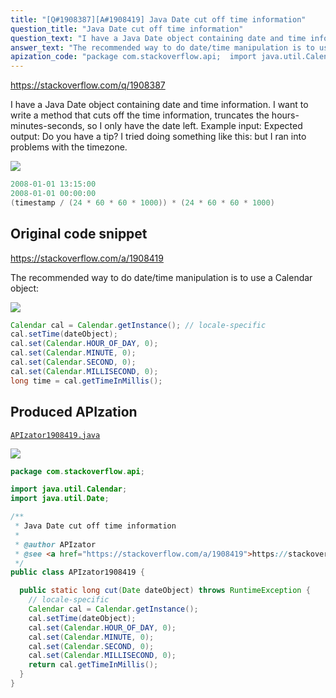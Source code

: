 ```yaml
---
title: "[Q#1908387][A#1908419] Java Date cut off time information"
question_title: "Java Date cut off time information"
question_text: "I have a Java Date object containing date and time information. I want to write a method that cuts off the time information, truncates the hours-minutes-seconds, so I only have the date left. Example input: Expected output: Do you have a tip? I tried doing something like this: but I ran into problems with the timezone."
answer_text: "The recommended way to do date/time manipulation is to use a Calendar object:"
apization_code: "package com.stackoverflow.api;  import java.util.Calendar; import java.util.Date;  /**  * Java Date cut off time information  *  * @author APIzator  * @see <a href=\"https://stackoverflow.com/a/1908419\">https://stackoverflow.com/a/1908419</a>  */ public class APIzator1908419 {    public static long cut(Date dateObject) throws RuntimeException {     // locale-specific     Calendar cal = Calendar.getInstance();     cal.setTime(dateObject);     cal.set(Calendar.HOUR_OF_DAY, 0);     cal.set(Calendar.MINUTE, 0);     cal.set(Calendar.SECOND, 0);     cal.set(Calendar.MILLISECOND, 0);     return cal.getTimeInMillis();   } }"
---
```


https://stackoverflow.com/q/1908387

I have a Java Date object containing date and time information. I want to write a method that cuts off the time information, truncates the hours-minutes-seconds, so I only have the date left.
Example input:
Expected output:
Do you have a tip? I tried doing something like this:
but I ran into problems with the timezone.


<div class="code-logo"><img src="/stackoverflow.png" /></div>

```java
2008-01-01 13:15:00
2008-01-01 00:00:00
(timestamp / (24 * 60 * 60 * 1000)) * (24 * 60 * 60 * 1000)
```


## Original code snippet

https://stackoverflow.com/a/1908419

The recommended way to do date/time manipulation is to use a Calendar object:

<div class="code-logo"><img src="/stackoverflow.png" /></div>

```java
Calendar cal = Calendar.getInstance(); // locale-specific
cal.setTime(dateObject);
cal.set(Calendar.HOUR_OF_DAY, 0);
cal.set(Calendar.MINUTE, 0);
cal.set(Calendar.SECOND, 0);
cal.set(Calendar.MILLISECOND, 0);
long time = cal.getTimeInMillis();
```

## Produced APIzation

[`APIzator1908419.java`](https://github.com/pasqualesalza/apization-temp-data/raw/master/search/APIzator1908419.java)

<div class="code-logo"><img src="/apizator.png" /></div>

```java
package com.stackoverflow.api;

import java.util.Calendar;
import java.util.Date;

/**
 * Java Date cut off time information
 *
 * @author APIzator
 * @see <a href="https://stackoverflow.com/a/1908419">https://stackoverflow.com/a/1908419</a>
 */
public class APIzator1908419 {

  public static long cut(Date dateObject) throws RuntimeException {
    // locale-specific
    Calendar cal = Calendar.getInstance();
    cal.setTime(dateObject);
    cal.set(Calendar.HOUR_OF_DAY, 0);
    cal.set(Calendar.MINUTE, 0);
    cal.set(Calendar.SECOND, 0);
    cal.set(Calendar.MILLISECOND, 0);
    return cal.getTimeInMillis();
  }
}

```